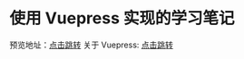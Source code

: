 # 使用 Vuepress 实现的学习笔记

预览地址：[点击跳转](http://study.zytao.cc/)
关于 Vuepress: [点击跳转](https://vuepress.vuejs.org/zh/)